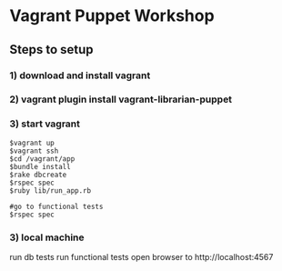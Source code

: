 #  Vagrant Puppet Workshop
## Steps to setup
### 1) download and install vagrant
### 2) vagrant plugin install vagrant-librarian-puppet
### 3) start vagrant
````
$vagrant up
$vagrant ssh
$cd /vagrant/app
$bundle install
$rake dbcreate
$rspec spec
$ruby lib/run_app.rb

#go to functional tests
$rspec spec

````

### 3) local machine
run db tests
run functional tests
open browser to http://localhost:4567
